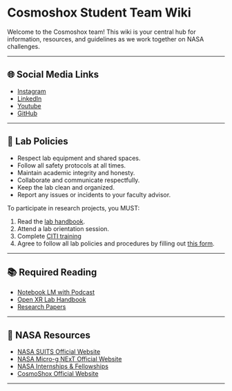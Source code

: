 # Cosmoshox Student Team Wiki

Welcome to the Cosmoshox team! This wiki is your central hub for information, resources, and guidelines as we work together on NASA challenges.

---

## 🌐 Social Media Links

- [Instagram](https://www.instagram.com/cosmoshox)
- [LinkedIn](https://www.linkedin.com/company/openxrlab/)
- [Youtube](https://www.youtube.com/@WSU_InnovationDesign/)
- [GitHub](https://github.com/Open-XR-Lab)

---

## 📜 Lab Policies

- Respect lab equipment and shared spaces.
- Follow all safety protocols at all times.
- Maintain academic integrity and honesty.
- Collaborate and communicate respectfully.
- Keep the lab clean and organized.
- Report any issues or incidents to your faculty advisor.

To participate in research projects, you MUST: 
1. Read the [lab handbook](/assets/Open%20XR%20Lab%20Handbook-2025-2026.pdf).
2. Attend a lab orientation session.
3. Complete [CITI training](https://about.citiprogram.org/)
4. Agree to follow all lab policies and procedures by filling out [this form](https://wichitastate.co1.qualtrics.com/jfe/form/SV_6L2743NcVxf3b5s).

---

## 📚 Required Reading

- [Notebook LM with Podcast](#)
- [Open XR Lab Handbook](/assets/Open%20XR%20Lab%20Handbook-2025-2026.pdf)
- [Research Papers](#)

---

## 🚀 NASA Resources

- [NASA SUITS Official Website](https://www.nasa.gov/learning-resources/spacesuit-user-interface-technologies-for-students/)
- [NASA Micro-g NExT Official Website](https://www.nasa.gov/learning-resources/micro-g-neutral-buoyancy-experiment-designteams/)
- [NASA Internships & Fellowships](https://intern.nasa.gov/)
- [CosmoShox Official Website](https://www.wichita.edu/academics/college-of-innovation-and-design/cosmoshox.php)

---



